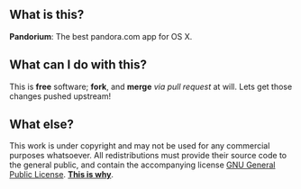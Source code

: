 ## What is this?

**Pandorium**: The best pandora.com app for OS X.

## What can I do with this?

This is **free** software; **fork**, and **merge** *via pull request* at will. Lets get those changes pushed upstream! 

## What else?

This work is under copyright and may not be used for any commercial purposes whatsoever. All redistributions must  provide their source code to the general public, and contain the accompanying license [GNU General Public License](http://www.gnu.org/licenses/gpl.txt). **[This is why](http://www.gnu.org/philosophy/free-sw.html)**.